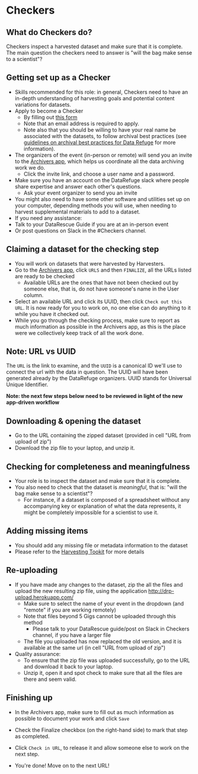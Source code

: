 

# Checkers

## What do Checkers do?
Checkers inspect a harvested dataset and make sure that it is complete. The main question the checkers need to answer is "will the bag make sense to a scientist"? 

## Getting set up as a Checker
- Skills recommended for this role: in general, Checkers need to have an in-depth understanding of harvesting goals and potential content variations for datasets.
- Apply to become a Checker 
   - By filling out [this form](https://docs.google.com/a/temple.edu/forms/d/e/1FAIpQLSfh9YIFnDrc-Cuc0hTd-U37J3D8xw8K7VXmzWkPs6Y5Q0wfVg/viewform) 
    - Note that an email address is required to apply.
    - Note also that you should be willing to have your real name be associated with the datasets, to follow archival best practices (see [guidelines on archival best practices for Data Refuge](http://www.ppehlab.org/blogposts/2017/2/1/data-refuge-rests-on-a-clear-chain-of-custody) for more information).
- The organizers of the event (in-person or remote) will send you an invite to the [Archivers app](http://www.archivers.space/), which helps us coordinate all the data archiving work we do.
	- Click the invite link, and choose a user name and a password.    
- Make sure you have an account on the DataRefuge slack where people share expertise and answer each other's questions.
	- Ask your event organizer to send you an invite 
- You might also need to have some other software and utilities set up on your computer, depending methods you will use, when needing to harvest supplemental materials to add to a dataset.
- If you need any assistance:
 - Talk to your DataRescue Guide if you are at an in-person event
 - Or post  questions on Slack in the #Checkers channel.

## Claiming a dataset for the checking step 
  - You will work on datasets that were harvested by Harvesters. 
  - Go to the [Archivers app](http://www.archivers.space/), click `URLS` and then `FINALIZE`, all the URLs listed are ready to be checked
    - Available URLs are the ones that have not been checked out by someone else, that is, do not have someone's name in the User column.
- Select an available URL and click its UUID, then click `Check out this URL`. It is now ready for you to work on, no one else can do anything to it while you have it checked out. 
- While you go through the checking process, make sure to report as much information as possible in the Archivers app, as this is the place were we collectively keep track of all the work done.

## Note: URL vs UUID
The `URL` is the link to examine, and the `UUID` is a canonical ID we'll use to connect the url with the data in question. The UUID will have been generated already by the DataRefuge organizers. UUID stands for Universal Unique Identifier. 


**Note: the next few steps below need to be reviewed in light of the new app-driven workflow** 

## Downloading & opening the dataset
  - Go to the URL containing the zipped dataset (provided in cell "URL from upload of zip") 
  - Download the zip file to your laptop, and unzip it.

## Checking for completeness and meaningfulness
  - Your role is to inspect the dataset and make sure that it is complete.
  - You also need to check that the dataset is *meaningful*, that is: "will the bag make sense to a scientist"? 
    - For instance, if a dataset is composed of a spreadsheet without any accompanying key or explanation of what the data represents, it might be completely impossible for a scientist to use it.
   
## Adding missing items
  - You should add any missing file or metadata information to the dataset
  - Please refer to the [Harvesting Tookit](https://github.com/datarefugephilly/workflow/tree/FinalizeRemote-Delphine/harvesting-toolkit) for more details
 
## Re-uploading
  - If you have made any changes to the dataset, zip the all the files and upload the new resulting zip file, using the application http://drp-upload.herokuapp.com/
     - Make sure to select the name of your event in the dropdown (and "remote" if you are working remotely)
    - Note that files beyond 5 Gigs cannot be uploaded through this method
      - Please talk to your DataRescue guide/post on Slack in Checkers channel, if you have a larger file
    - The file you uploaded has now replaced the old version, and it is available at the same url (in cell "URL from upload of zip")
  - Quality assurance: 
    - To ensure that the zip file was uploaded successfully, go to the URL and download it back to your laptop. 
    - Unzip it, open it and spot check to make sure that all the files are there and seem valid.
 
## Finishing up
- In the Archivers app, make sure to fill out as much information as possible to document your work and click `Save`
- Check the Finalize checkbox (on the right-hand side) to mark that step as completed. 
- Click `Check in URL`, to release it and allow someone else to work on the next step. 

- You're done! Move on to the next URL! 
 
 <!-- - In the Uncrawlable spreadsheet, briefly describe any change you have made in cell "Any Changes?", and answer yes or no in cell "Files in  UUID.zip are all good?" -->
  

